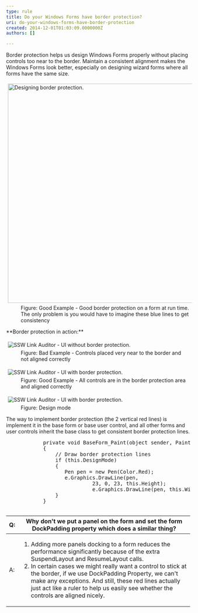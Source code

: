 ```yaml
---
type: rule
title: Do your Windows Forms have border protection?
uri: do-your-windows-forms-have-border-protection
created: 2014-12-01T01:03:09.0000000Z
authors: []

---
```


 
Border protection helps us design Windows Forms properly without placing  controls too near to the border. Maintain a consistent alignment makes  the Windows Forms look better, especially on designing wizard forms  where all forms have the same size.
 <dl class="goodImage"><dt> 
      <img alt="Designing border protection." src="http&#58;//www.ssw.com.au/ssw/Standards/Rules/Images/BorderProtectionExample.gif" style="margin&#58;5px;width&#58;600px;"> 
   </dt><dd>Figure&#58; Good Example - Good border protection on a form at run time. The only problem is you would have to imagine these blue lines to get consistency</dd></dl>
**Border protection in action:**
<dl class="badImage"><dt> 
      <img alt="SSW Link Auditor - UI without border protection." src="http&#58;//www.ssw.com.au/ssw/Standards/Rules/Images/BorderProtectionBad.gif" style="margin&#58;5px;"> 
   </dt><dd>Figure&#58; Bad Example - Controls placed very near to the border and not aligned correctly</dd></dl><dl class="goodImage"><dt> 
      <img alt="SSW Link Auditor - UI with border protection." src="http&#58;//www.ssw.com.au/ssw/Standards/Rules/Images/BorderProtectionGood.gif" style="margin&#58;5px;"> 
   </dt><dd>Figure&#58; Good Example - All controls are in the border protection area and aligned correctly</dd></dl><dl class="image"><dt> 
      <img alt="SSW Link Auditor - UI with border protection." src="http&#58;//www.ssw.com.au/ssw/Standards/Rules/Images/BorderProtectionDesign.gif" style="margin&#58;5px;"> 
   </dt><dd>Figure&#58; Design mode</dd></dl>
The way to implement border protection (the 2 vertical red lines) is implement it in the base form or base user control, and all other forms and user controls inherit the base class to get consistent border protection lines.
<dl class="code"><dt><pre>            private void BaseForm_Paint(object sender, PaintEventArgs e)
            &#123;
                // Draw border protection lines 
                if (this.DesignMode) 
                &#123; 
                   Pen pen = new Pen(Color.Red); 
                   e.Graphics.DrawLine(pen,
                            23, 0, 23, this.Height); 
                            e.Graphics.DrawLine(pen, this.Width - 23, 0, this.Width - 23, this.Height); 
                &#125; 
            &#125;
            </pre></dt></dl>

| **Q:** | **Why don't we put a panel on the form and set the form DockPadding property which does a similar thing?** |
| --- | --- |
| A: | <ol><li>Adding more panels docking to a form reduces the performance significantly because of the extra SuspendLayout and ResumeLayout calls.</li><li>In certain cases we might really want a control to stick at the border, if we use DockPadding Property, we can't make any exceptions. And still, these red lines actually just act like a ruler to help us easily see whether the controls are aligned nicely.</li></ol> |


